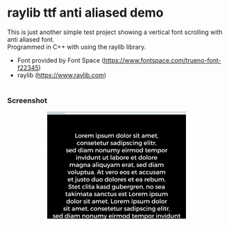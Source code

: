 # raylib ttf anti aliased demo

This is just another simple test project showing a vertical font scrolling with anti aliased font.  
Programmed in C++ with using the raylib library.

- Font provided by Font Space (https://www.fontspace.com/trueno-font-f22345)
- raylib (https://www.raylib.com)
  <br/>
  <br/>

### Screenshot

<p align="center">
 <img src="https://raw.githubusercontent.com/gpietz/raylib_ttf_aliased/master/media/screenshot.png" />
</p>
